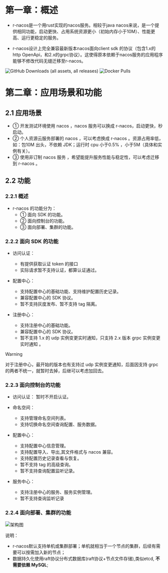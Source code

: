 # 第一章：概述

* r-nacos是一个用rust实现的nacos服务。相较于java nacos来说，是一个提供相同功能，启动更快、占用系统资源更小（初始内存小于10M）、性能更高、运行更稳定的服务。 

* r-nacos设计上完全兼容最新版本nacos面向client sdk 的协议（包含1.x的http OpenApi，和2.x的grpc协议）。这使得原本依赖于nacos服务的应用程序能够不修改代码无缝迁移至r-nacos。

![GitHub Downloads (all assets, all releases)](https://img.shields.io/github/downloads/r-nacos/r-nacos/total)
![Docker Pulls](https://img.shields.io/docker/pulls/qingpan/rnacos)  

# 第二章：应用场景和功能

## 2.1 应用场景

* ① 开发测试环境使用 nacos ，nacos 服务可以换成 r-nacos，启动更快，秒启动。
* ② 个人资源云服务部署的 nacos ，可以考虑换成 r-nacos 。资源占用率低，如：包10M 出头，不依赖 JDK；运行时 cpu 小于0.5% ，小于5M（具体和实例有关）。
* ③ 使用非订制 nacos 服务 ，希望能提升服务性能与稳定性，可以考虑迁移到 r-nacos 。

## 2.2 功能

### 2.2.1 概述

* r-nacos 的功能分为：
  * ① 面向 SDK 的功能。
  * ② 面向控制台的功能。
  * ③ 面向部署、集群的功能。

### 2.2.2 面向 SDK 的功能

* 访问认证：
  * 有提供获取认证 token 的接口
  * 实际请求暂不支持认证，都算认证通过。

* 配置中心：
  * 支持配置中心的基础功能、支持维护配置历史记录。
  * 兼容配置中心的 SDK 协议。
  * 暂不支持灰度发布、暂不支持 tag 隔离。

* 注册中心：
  * 支持注册中心的基础功能。
  * 兼容配置中心的 SDK 协议。
  * 暂不支持 1.x 的 udp 实例变更实时通知，只支持 2.x 版本 grpc 实例变更实时通知 。

> [!WARNING]
>
> 对于注册中心，最开始的版本也有支持过 udp 实例变更通知，后面因支持 grpc 的两者不统一，就暂时去掉，后继可以考虑加回去。

### 2.2.3 面向控制台的功能

* 访问认证： 暂时不开启认证。

* 命名空间：

  * 支持管理命名空间列表。
  * 支持切换命名空间查询配置、服务数据。


* 配置中心：
  * 支持配置中心信息管理。
  * 支持配置导入、导出,其文件格式与 nacos 兼容。
  * 支持配置历史记录查看与恢复。
  * 暂不支持 tag 的高级查询。
  * 暂不支持查询配置监听记录。

* 服务中心：
  * 支持注册中心的服务、服务实例管理。
  * 暂不支持查询监听记录

### 2.2.4 面向部署、集群的功能

![架构图](https://raw.githubusercontent.com/r-nacos/r-nacos/master/doc/assets/imgs/r-nacos_L2_0.3.7.svg)

说明：

* r-nacos默认支持单机或集群部署；单机就相当于一个节点的集群，后续有需要可以按需加入新的节点；
* 数据持久化使用raft协议分布式数据库(raft协议+节点文件存储),类似etcd, **不需要依赖 MySQL**; 
